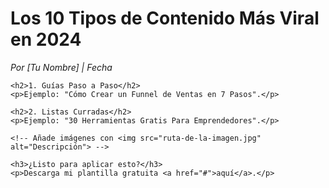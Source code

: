 <!DOCTYPE html>
<html lang="es">
<head>
    <meta charset="UTF-8">
    <title>Los 10 Tipos de Contenido Más Viral en 2024</title>
    <meta name="description" content="Aprende a crear contenido que genera tráfico real con ejemplos prácticos.">
</head>
<body>
    <h1>Los 10 Tipos de Contenido Más Viral en 2024</h1>
    <p><em>Por [Tu Nombre] | Fecha</em></p>
    
    <h2>1. Guías Paso a Paso</h2>
    <p>Ejemplo: "Cómo Crear un Funnel de Ventas en 7 Pasos".</p>
    
    <h2>2. Listas Curradas</h2>
    <p>Ejemplo: "30 Herramientas Gratis Para Emprendedores".</p>
    
    <!-- Añade imágenes con <img src="ruta-de-la-imagen.jpg" alt="Descripción"> -->
    
    <h3>¿Listo para aplicar esto?</h3>
    <p>Descarga mi plantilla gratuita <a href="#">aquí</a>.</p>
</body>
</html>

